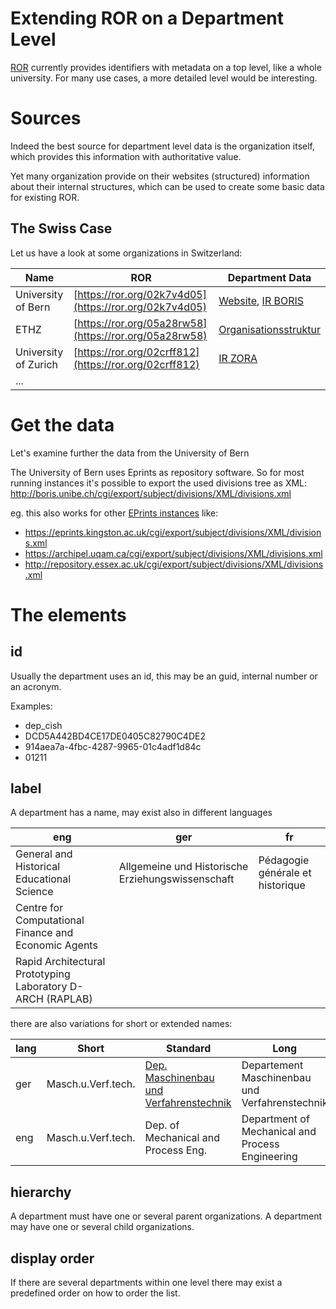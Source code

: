 # Extending ROR on a Department Level

[ROR](https://ror.org/) currently provides identifiers with metadata on a top level, like a whole university. For many use cases, a more detailed level would be interesting.

# Sources

Indeed the best source for department level data is the organization itself, which provides this information with authoritative value.

Yet many organization provide on their websites (structured) information about their internal structures, which can be used to create some basic data for existing ROR.

## The Swiss Case

Let us have a look at some organizations in Switzerland:

|Name|ROR| Department Data |
|--|--|--|
|University of Bern | [https://ror.org/02k7v4d05](https://ror.org/02k7v4d05) | [Website](https://www.unibe.ch/facultiesinstitutes/index_eng.html), [IR BORIS](https://boris.unibe.ch/view/divisions/divisions.html)|
|ETHZ| [https://ror.org/05a28rw58](https://ror.org/05a28rw58)| [Organisationsstruktur](https://www.bi.id.ethz.ch/orgdb/ListePre.do?filter=1)|
|University of Zurich| [https://ror.org/02crff812](https://ror.org/02crff812)|[IR ZORA](https://www.zora.uzh.ch/view/subjectsnew/)|
|...|||



# Get the data

Let's examine further the data from the University of Bern

The University of Bern uses Eprints as repository software. So for most running instances it's possible to export the used divisions tree as XML:
http://boris.unibe.ch/cgi/export/subject/divisions/XML/divisions.xml

eg. this also works for other [EPrints instances](http://roar.eprints.org/cgi/roar_search/advanced?location_country=&software=eprints&type=&order=-recordcount/-date) like:

 - https://eprints.kingston.ac.uk/cgi/export/subject/divisions/XML/divisions.xml
 - https://archipel.uqam.ca/cgi/export/subject/divisions/XML/divisions.xml
 - http://repository.essex.ac.uk/cgi/export/subject/divisions/XML/divisions.xml

# The elements

## id
Usually the department uses an id, this may be an guid, internal number or an acronym. 

Examples:
 - dep_cish
 - DCD5A442BD4CE17DE0405C82790C4DE2
 - 914aea7a-4fbc-4287-9965-01c4adf1d84c
 - 01211
 
## label

A department has a name, may exist also in different languages

| eng | ger | fr |
|--|--|--|
| General and Historical Educational Science | Allgemeine und Historische Erziehungswissenschaft | Pédagogie générale et historique |
|Centre for Computational Finance and Economic Agents|||
|Rapid Architectural Prototyping Laboratory D-ARCH (RAPLAB)|||

there are also variations for short or extended names:

|lang| Short | Standard | Long|
|--|--|--|--|
| ger| Masch.u.Verf.tech. | [Dep. Maschinenbau und Verfahrenstechnik](https://www.bi.id.ethz.ch/orgdb/OrgeinheitDetailPre.do?leitzahl=02130&closeMenu=1) | Departement Maschinenbau und Verfahrenstechnik |
|eng| Masch.u.Verf.tech. |Dep. of Mechanical and Process Eng.|Department of Mechanical and Process Engineering|

## hierarchy

A department must have one or several parent organizations.
A department may have one or several child organizations.

## display order

If there are several departments within one level there may exist a predefined order on how to order the list.
